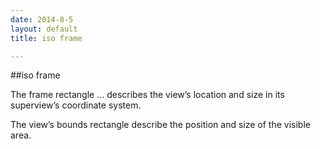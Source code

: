 ```yaml
---
date: 2014-8-5
layout: default
title: iso frame 

---
```


##iso frame 

The frame rectangle … describes the view’s location and size in its superview’s coordinate system.

The viewʼs bounds rectangle describe the position and size of the visible area.




